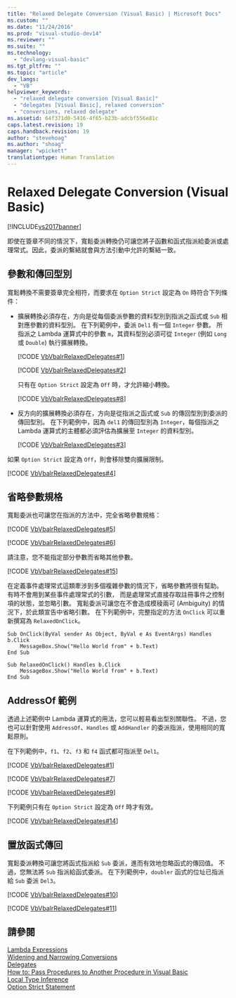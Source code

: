 ```yaml
---
title: "Relaxed Delegate Conversion (Visual Basic) | Microsoft Docs"
ms.custom: ""
ms.date: "11/24/2016"
ms.prod: "visual-studio-dev14"
ms.reviewer: ""
ms.suite: ""
ms.technology: 
  - "devlang-visual-basic"
ms.tgt_pltfrm: ""
ms.topic: "article"
dev_langs: 
  - "VB"
helpviewer_keywords: 
  - "relaxed delegate conversion [Visual Basic]"
  - "delegates [Visual Basic], relaxed conversion"
  - "conversions, relaxed delegate"
ms.assetid: 64f371d0-5416-4f65-b23b-adcbf556e81c
caps.latest.revision: 19
caps.handback.revision: 19
author: "stevehoag"
ms.author: "shoag"
manager: "wpickett"
translationtype: Human Translation
---
```

# Relaxed Delegate Conversion (Visual Basic)
[!INCLUDE[vs2017banner](../../../../csharp/includes/vs2017banner.md)]

即使在簽章不同的情況下，寬鬆委派轉換仍可讓您將子函數和函式指派給委派或處理常式。因此，委派的繫結就會與方法引動中允許的繫結一致。  
  
## 參數和傳回型別  
 寬鬆轉換不需要簽章完全相符，而要求在 `Option Strict` 設定為 `On` 時符合下列條件：  
  
-   擴展轉換必須存在，方向是從每個委派參數的資料型別到指派之函式或 `Sub` 相對應參數的資料型別。  在下列範例中，委派 `Del1` 有一個 `Integer` 參數。  所指派之 Lambda 運算式中的參數 `m`，其資料型別必須可從 `Integer` \(例如 `Long` 或 `Double`\) 執行擴展轉換。  
  
     [!CODE [VbVbalrRelaxedDelegates#1](../CodeSnippet/VS_Snippets_VBCSharp/VbVbalrRelaxedDelegates#1)]  
  
     [!CODE [VbVbalrRelaxedDelegates#2](../CodeSnippet/VS_Snippets_VBCSharp/VbVbalrRelaxedDelegates#2)]  
  
     只有在 `Option Strict` 設定為 `Off` 時，才允許縮小轉換。  
  
     [!CODE [VbVbalrRelaxedDelegates#8](../CodeSnippet/VS_Snippets_VBCSharp/VbVbalrRelaxedDelegates#8)]  
  
-   反方向的擴展轉換必須存在，方向是從指派之函式或 `Sub` 的傳回型別到委派的傳回型別。  在下列範例中，因為 `del1` 的傳回型別為 `Integer`，每個指派之 Lambda 運算式的主體都必須評估為擴展至 `Integer` 的資料型別。  
  
     [!CODE [VbVbalrRelaxedDelegates#3](../CodeSnippet/VS_Snippets_VBCSharp/VbVbalrRelaxedDelegates#3)]  
  
 如果 `Option Strict` 設定為 `Off`，則會移除雙向擴展限制。  
  
 [!CODE [VbVbalrRelaxedDelegates#4](../CodeSnippet/VS_Snippets_VBCSharp/VbVbalrRelaxedDelegates#4)]  
  
## 省略參數規格  
 寬鬆委派也可讓您在指派的方法中，完全省略參數規格：  
  
 [!CODE [VbVbalrRelaxedDelegates#5](../CodeSnippet/VS_Snippets_VBCSharp/VbVbalrRelaxedDelegates#5)]  
  
 [!CODE [VbVbalrRelaxedDelegates#6](../CodeSnippet/VS_Snippets_VBCSharp/VbVbalrRelaxedDelegates#6)]  
  
 請注意，您不能指定部分參數而省略其他參數。  
  
 [!CODE [VbVbalrRelaxedDelegates#15](../CodeSnippet/VS_Snippets_VBCSharp/VbVbalrRelaxedDelegates#15)]  
  
 在定義事件處理常式這類牽涉到多個複雜參數的情況下，省略參數將很有幫助。  有時不會用到某些事件處理常式的引數，  而是處理常式直接存取註冊事件之控制項的狀態，並忽略引數。  寬鬆委派可讓您在不會造成模稜兩可 \(Ambiguity\) 的情況下，於此類宣告中省略引數。  在下列範例中，完整指定的方法 `OnClick` 可以重新撰寫為 `RelaxedOnClick`。  
  
```vb#  
Sub OnClick(ByVal sender As Object, ByVal e As EventArgs) Handles b.Click  
    MessageBox.Show("Hello World from" + b.Text)  
End Sub  
  
Sub RelaxedOnClick() Handles b.Click  
    MessageBox.Show("Hello World from" + b.Text)  
End Sub  
```  
  
## AddressOf 範例  
 透過上述範例中 Lambda 運算式的用法，您可以輕易看出型別關聯性。  不過，您也可以針對使用 `AddressOf`、`Handles` 或 `AddHandler` 的委派指派，使用相同的寬鬆原則。  
  
 在下列範例中，`f1`、`f2`、`f3` 和 `f4` 函式都可指派至 `Del1`。  
  
 [!CODE [VbVbalrRelaxedDelegates#1](../CodeSnippet/VS_Snippets_VBCSharp/VbVbalrRelaxedDelegates#1)]  
  
 [!CODE [VbVbalrRelaxedDelegates#7](../CodeSnippet/VS_Snippets_VBCSharp/VbVbalrRelaxedDelegates#7)]  
  
 [!CODE [VbVbalrRelaxedDelegates#9](../CodeSnippet/VS_Snippets_VBCSharp/VbVbalrRelaxedDelegates#9)]  
  
 下列範例只有在 `Option Strict` 設定為 `Off` 時才有效。  
  
 [!CODE [VbVbalrRelaxedDelegates#14](../CodeSnippet/VS_Snippets_VBCSharp/VbVbalrRelaxedDelegates#14)]  
  
## 置放函式傳回  
 寬鬆委派轉換可讓您將函式指派給 `Sub` 委派，進而有效地忽略函式的傳回值。  不過，您無法將 `Sub` 指派給函式委派。  在下列範例中，`doubler` 函式的位址已指派給 `Sub` 委派 `Del3`。  
  
 [!CODE [VbVbalrRelaxedDelegates#10](../CodeSnippet/VS_Snippets_VBCSharp/VbVbalrRelaxedDelegates#10)]  
  
 [!CODE [VbVbalrRelaxedDelegates#11](../CodeSnippet/VS_Snippets_VBCSharp/VbVbalrRelaxedDelegates#11)]  
  
## 請參閱  
 [Lambda Expressions](../../../../visual-basic/programming-guide/language-features/procedures/lambda-expressions.md)   
 [Widening and Narrowing Conversions](../../../../visual-basic/programming-guide/language-features/data-types/widening-and-narrowing-conversions.md)   
 [Delegates](../../../../visual-basic/programming-guide/language-features/delegates/delegates.md)   
 [How to: Pass Procedures to Another Procedure in Visual Basic](../../../../visual-basic/programming-guide/language-features/delegates/how-to-pass-procedures-to-another-procedure.md)   
 [Local Type Inference](../../../../visual-basic/programming-guide/language-features/variables/local-type-inference.md)   
 [Option Strict Statement](../../../../visual-basic/language-reference/statements/option-strict-statement.md)